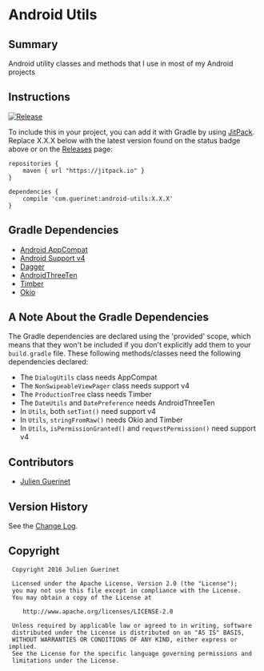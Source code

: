 # Android Utils

## Summary
Android utility classes and methods that I use in most of my Android projects

## Instructions
[![Release](https://jitpack.io/v/com.guerinet/android-utils.svg)](https://jitpack.io/#com.guerinet/android-utils)

To include this in your project, you can add it with Gradle by using [JitPack](https://jitpack.io). Replace X.X.X below with the latest version found on the status badge above or on the [Releases](https://github.com/jguerinet/android-utils/releases) page:

    repositories {
        maven { url "https://jitpack.io" }
    }

	dependencies {
	    compile 'com.guerinet:android-utils:X.X.X'
	}


## Gradle Dependencies
* [Android AppCompat](http://developer.android.com/tools/support-library/features.html#v7-appcompat)
* [Android Support v4](http://developer.android.com/tools/support-library/features.html#v4)
* [Dagger](https://google.github.io/dagger)
* [AndroidThreeTen](https://github.com/JakeWharton/ThreeTenABP)
* [Timber](https://github.com/JakeWharton/timber)
* [Okio](https://github.com/square/okio)

## A Note About the Gradle Dependencies
The Gradle dependencies are declared using the 'provided' scope, which means that they won't be included if you don't explicitly add them to your
`build.gradle` file. These following methods/classes need the following dependencies declared:

* The `DialogUtils` class needs AppCompat
* The `NonSwipeableViewPager` class needs support v4
* The `ProductionTree` class needs Timber  
* The `DateUtils` and `DatePreference` needs AndroidThreeTen
* In `Utils`, both `setTint()` need support v4
* In `Utils`, `stringFromRaw()` needs Okio and Timber
* In `Utils`, `isPermissionGranted()` and `requestPermission()` need support v4

## Contributors
* [Julien Guerinet](https://github.com/jguerinet)

## Version History
See the [Change Log](CHANGELOG.md).

## Copyright
	 Copyright 2016 Julien Guerinet

	 Licensed under the Apache License, Version 2.0 (the "License");
	 you may not use this file except in compliance with the License.
	 You may obtain a copy of the License at

	    http://www.apache.org/licenses/LICENSE-2.0

	 Unless required by applicable law or agreed to in writing, software
	 distributed under the License is distributed on an "AS IS" BASIS,
	 WITHOUT WARRANTIES OR CONDITIONS OF ANY KIND, either express or implied.
	 See the License for the specific language governing permissions and
	 limitations under the License.
